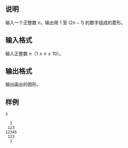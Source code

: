 <h2>说明</h2>

输入一个正整数 $n$，输出用 $1$ 至 ($2n−1$) 的数字组成的菱形。
<h2>输入格式</h2>

输入正整数 $n$（$1≤n≤10$）。

<h2>输出格式</h2>

输出画出的图形。

<h2>样例</h2>
<pre><code class="language-input1">3</code></pre><pre><code class="language-output1">  1
 123
12345
 123
  1</code></pre>
